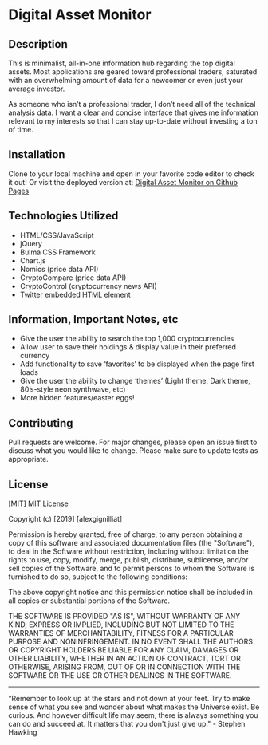 # Digital Asset Monitor

## Description

This is minimalist, all-in-one information hub regarding the top digital assets. Most applications are geared toward professional traders, saturated with an overwhelming amount of data for a newcomer or even just your average investor. 

As someone who isn’t a professional trader, I don’t need all of the technical analysis data. I want a clear and concise interface that gives me information relevant to my interests so that I can stay up-to-date without investing a ton of time.

## Installation

Clone to your local machine and open in your favorite code editor to check it out! Or visit the deployed version at: [Digital Asset Monitor on Github Pages](https://alexgignilliat.github.io/Digital-Asset-Monitor/)

## Technologies Utilized

- HTML/CSS/JavaScript
- jQuery
- Bulma CSS Framework
- Chart.js
- Nomics (price data API)
- CryptoCompare (price data API)
- CryptoControl (cryptocurrency news API)
- Twitter embedded HTML element

## Information, Important Notes, etc

- Give the user the ability to search the top 1,000 cryptocurrencies
- Allow user to save their holdings & display value in their preferred currency
- Add functionality to save ‘favorites’ to be displayed when the page first loads
- Give the user the ability to change ‘themes’ (Light theme, Dark theme, 80’s-style neon synthwave, etc)
- More hidden features/easter eggs!

## Contributing

Pull requests are welcome. For major changes, please open an issue first to discuss what you would like to change.
Please make sure to update tests as appropriate.

## License

[MIT]
MIT License

Copyright (c) [2019] [alexgignilliat]

Permission is hereby granted, free of charge, to any person obtaining a copy
of this software and associated documentation files (the "Software"), to deal
in the Software without restriction, including without limitation the rights
to use, copy, modify, merge, publish, distribute, sublicense, and/or sell
copies of the Software, and to permit persons to whom the Software is
furnished to do so, subject to the following conditions:

The above copyright notice and this permission notice shall be included in all
copies or substantial portions of the Software.

THE SOFTWARE IS PROVIDED "AS IS", WITHOUT WARRANTY OF ANY KIND, EXPRESS OR
IMPLIED, INCLUDING BUT NOT LIMITED TO THE WARRANTIES OF MERCHANTABILITY,
FITNESS FOR A PARTICULAR PURPOSE AND NONINFRINGEMENT. IN NO EVENT SHALL THE
AUTHORS OR COPYRIGHT HOLDERS BE LIABLE FOR ANY CLAIM, DAMAGES OR OTHER
LIABILITY, WHETHER IN AN ACTION OF CONTRACT, TORT OR OTHERWISE, ARISING FROM,
OUT OF OR IN CONNECTION WITH THE SOFTWARE OR THE USE OR OTHER DEALINGS IN THE
SOFTWARE.

- - - - -

“Remember to look up at the stars and not down at your feet. Try to make sense of what you see and wonder about what makes the Universe exist. Be curious. And however difficult life may seem, there is always something you can do and succeed at. It matters that you don't just give up."  - Stephen Hawking
